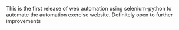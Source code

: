 This is the first release of web automation using selenium-python to automate the automation exercise website. Definitely open to further improvements
